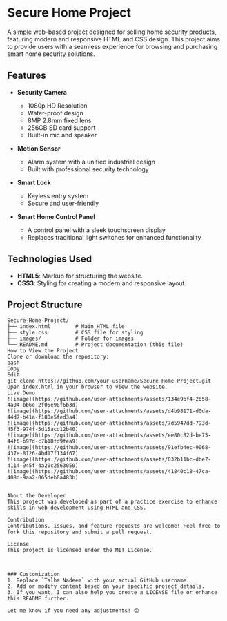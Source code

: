 # Secure Home Project

A simple web-based project designed for selling home security products, featuring modern and responsive HTML and CSS design. This project aims to provide users with a seamless experience for browsing and purchasing smart home security solutions.

## Features

- **Security Camera**  
  - 1080p HD Resolution  
  - Water-proof design  
  - 8MP 2.8mm fixed lens  
  - 256GB SD card support  
  - Built-in mic and speaker  

- **Motion Sensor**  
  - Alarm system with a unified industrial design  
  - Built with professional security technology  

- **Smart Lock**  
  - Keyless entry system  
  - Secure and user-friendly  

- **Smart Home Control Panel**  
  - A control panel with a sleek touchscreen display  
  - Replaces traditional light switches for enhanced functionality  

## Technologies Used

- **HTML5**: Markup for structuring the website.  
- **CSS3**: Styling for creating a modern and responsive layout.

## Project Structure

```plaintext
Secure-Home-Project/
├── index.html        # Main HTML file
├── style.css         # CSS file for styling
├── images/           # Folder for images
└── README.md         # Project documentation (this file)
How to View the Project
Clone or download the repository:
bash
Copy
Edit
git clone https://github.com/your-username/Secure-Home-Project.git
Open index.html in your browser to view the website.
Live Demo
![image](https://github.com/user-attachments/assets/134e9bf4-2658-4a04-bb6e-2f05e98f6b3d)
![image](https://github.com/user-attachments/assets/d4b98171-d0da-44d7-b41a-f180e5fed3a4)
![image](https://github.com/user-attachments/assets/7d5947dd-793d-45f3-974f-5d15acd12b40)
![image](https://github.com/user-attachments/assets/ee80c82d-be75-44f6-b97d-c7b18fd9fea9)
![image](https://github.com/user-attachments/assets/91efb4ec-9068-437e-8126-4bd17f134f67)
![image](https://github.com/user-attachments/assets/032b11bc-dbe7-4114-945f-4a20c2563050)
![image](https://github.com/user-attachments/assets/41840c18-47ca-408d-9aa2-065deb0a483b)


About the Developer
This project was developed as part of a practice exercise to enhance skills in web development using HTML and CSS.

Contribution
Contributions, issues, and feature requests are welcome! Feel free to fork this repository and submit a pull request.

License
This project is licensed under the MIT License.



### Customization
1. Replace `Talha Nadeem` with your actual GitHub username.
2. Add or modify content based on your specific project details.
3. If you want, I can also help you create a LICENSE file or enhance this README further.

Let me know if you need any adjustments! 😊
